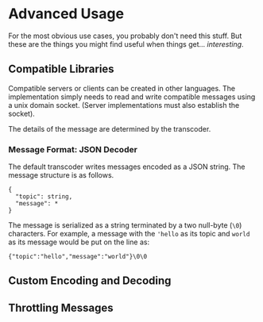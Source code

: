 # Advanced Usage

For the most obvious use cases, you probably don't need this stuff. But these are the things you might find useful
when things get... _interesting_.

## Compatible Libraries

Compatible servers or clients can be created in other languages. The implementation simply needs to
read and write compatible messages using a unix domain socket. (Server implementations must also 
establish the socket).

The details of the message are determined by the transcoder.

### Message Format: JSON Decoder

The default transcoder writes messages encoded as a JSON string. The message structure is as follows.
```
{
  "topic": string,
  "message": *
}
```

The message is serialized as a string terminated by a two null-byte (`\0`) characters. For example,
a message with the `'hello` as its topic and `world` as its message would be put on the line as:

```
{"topic":"hello","message":"world"}\0\0
```

## Custom Encoding and Decoding

## Throttling Messages